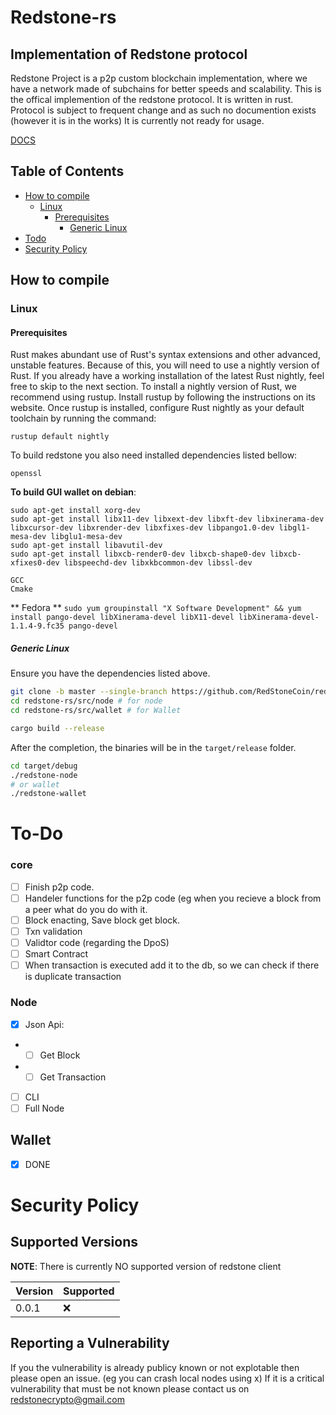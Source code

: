 # Redstone-rs

## Implementation of Redstone protocol
Redstone Project is a p2p custom blockchain implementation, where we have a network made of subchains for better speeds and scalability.
This is the offical implemention of the redstone protocol. It is written in rust. Protocol is subject to frequent change and as such no documention exists (however it is in the works) It is currently not ready for usage.

[DOCS](https://github.com/RedStoneCoin/redstone-rs/blob/main/DOCS.MD)

## Table of Contents

- [How to compile](#how-to-compile)
  - [Linux](#linux)
    - [Prerequisites](#prerequisites)
      - [Generic Linux](#generic-linux)
- [Todo](#To-Do)
- [Security Policy](#Security-Policy)

## How to compile

### Linux

#### Prerequisites

Rust makes abundant use of Rust's syntax extensions and other advanced, unstable features. Because of this, you will need to use a nightly version of Rust. If you already have a working installation of the latest Rust nightly, feel free to skip to the next section.
To install a nightly version of Rust, we recommend using rustup. Install rustup by following the instructions on its website. Once rustup is installed, configure Rust nightly as your default toolchain by running the command:

```
rustup default nightly
```

To build redstone you also need installed dependencies listed bellow:

```
openssl
```
**To build GUI wallet on debian**:
```
sudo apt-get install xorg-dev
sudo apt-get install libx11-dev libxext-dev libxft-dev libxinerama-dev libxcursor-dev libxrender-dev libxfixes-dev libpango1.0-dev libgl1-mesa-dev libglu1-mesa-dev
sudo apt-get install libavutil-dev
sudo apt-get install libxcb-render0-dev libxcb-shape0-dev libxcb-xfixes0-dev libspeechd-dev libxkbcommon-dev libssl-dev
```

```
GCC
Cmake
```
** Fedora **
``
sudo yum groupinstall "X Software Development" && yum install pango-devel libXinerama-devel libX11-devel libXinerama-devel-1.1.4-9.fc35
pango-devel
``

##### Generic Linux

Ensure you have the dependencies listed above.

```bash
git clone -b master --single-branch https://github.com/RedStoneCoin/redstone-rs/
cd redstone-rs/src/node # for node
cd redstone-rs/src/wallet # for Wallet

cargo build --release
```

After the completion, the binaries will be in the `target/release` folder.

```bash
cd target/debug
./redstone-node
# or wallet
./redstone-wallet
```

# To-Do

### core

- [ ] Finish p2p code.
- [ ] Handeler functions for the p2p code (eg when you recieve a block from a peer what do you do with it.
- [ ] Block enacting, Save block get block.
- [ ] Txn validation
- [ ] Validtor code (regarding the DpoS)
- [ ] Smart Contract
- [ ] When transaction is executed add it to the db, so we can check if there is duplicate transaction

### Node

- [X] Json Api:
- - [ ] Get Block
- - [ ] Get Transaction
- [ ] CLI 
- [ ] Full Node

## Wallet
- [x] DONE
 

# Security Policy

## Supported Versions

**NOTE**: There is currently NO supported version of redstone client

| Version | Supported |
| ------- | --------- |
| 0.0.1   | ❌        |

## Reporting a Vulnerability

If you the vulnerability is already publicy known or not explotable then please open an issue. (eg you can crash local nodes using x)
If it is a critical vulnerability that must be not known please contact us on redstonecrypto@gmail.com
